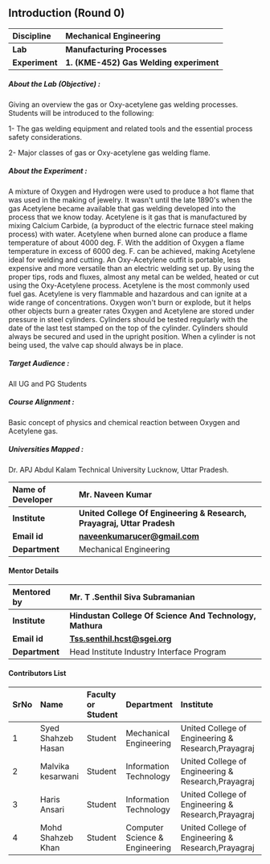## Introduction (Round 0)


<b>Discipline | <b>Mechanical Engineering
:--|:--|
<b> Lab | <b> Manufacturing Processes
<b> Experiment|     <b> 1. (KME-452) Gas Welding experiment

<h5> About the Lab (Objective) : </h5>

Giving an overview the gas or Oxy-acetylene gas welding processes.
Students will be introduced to the following:

1- The gas welding equipment and related tools and the essential process safety considerations.

2- Major classes of gas or Oxy-acetylene gas welding flame.


<h5> About the Experiment : </h5>
A mixture of Oxygen and Hydrogen were used to produce a hot flame that was used in the making of jewelry. It wasn't until the late 1890's when the gas Acetylene became        available that gas welding developed into the process that we know today. Acetylene is it gas that is manufactured by mixing Calcium Carbide, (a byproduct of the electric  furnace steel making process) with water. Acetylene when burned alone can produce a flame temperature of about 4000 deg. F. With the addition of Oxygen a flame temperature in excess of 6000 deg. F. can be achieved, making Acetylene ideal for welding and cutting. An Oxy-Acetylene outfit is portable, less expensive and more versatile than an electric welding set up.  By using the proper tips, rods and fluxes, almost any metal can be welded, heated or cut using the Oxy-Acetylene process. Acetylene is the most commonly used fuel gas.  Acetylene is very flammable and hazardous and can ignite at a wide range of concentrations. Oxygen won't burn or explode, but it helps other objects burn a greater rates
Oxygen and Acetylene are stored under pressure in steel cylinders. 
Cylinders should be tested regularly with the date of the last test stamped on the top of the cylinder. Cylinders should always be secured and used in the upright position. When a cylinder is not being used, the valve cap should always be in place.


<h5> Target Audience : </h5>

 All UG and PG Students 

<h5> Course Alignment : </h5>

 Basic concept of physics and chemical reaction between Oxygen and Acetylene gas. 

<h5> Universities Mapped : </h5>

 Dr. APJ Abdul Kalam Technical University Lucknow, Uttar Pradesh.

<b>Name of Developer | <b> Mr. Naveen Kumar
:--|:--|
<b> Institute | <b> United College Of Engineering & Research, Prayagraj, Uttar Pradesh
<b> Email id|     <b> naveenkumarucer@gmail.com
<b> Department | Mechanical Engineering

#### Mentor Details

<b>Mentored by | <b> Mr. T .Senthil Siva Subramanian
:--|:--|
<b> Institute | <b> Hindustan College Of Science And Technology, Mathura
<b> Email id|     <b> Tss.senthil.hcst@sgei.org
<b> Department | Head Institute Industry Interface Program

#### Contributors List

SrNo | Name | Faculty or Student | Department| Institute | Email id
:--|:--|:--|:--|:--|:--|
1 | Syed Shahzeb Hasan | Student | Mechanical Engineering | United College of Engineering & Research,Prayagraj | shahzebhasan007@gmail.com
2 | Malvika kesarwani | Student | Information Technology | United College of Engineering & Research,Prayagraj | malvikakesarwani31@gmail.com
3 | Haris Ansari | Student | Information Technology  | United College of Engineering & Research,Prayagraj| harisansari1999@gmail.com
4 | Mohd Shahzeb Khan | Student | Computer Science & Engineering | United College of Engineering & Research,Prayagraj | shahzebkhan7786@gmail.com



